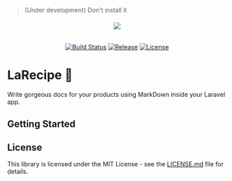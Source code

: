 > (Under development) Don't install it

<h6 align="center">
    <img src="#"/>
</h6>

<p align="center">
<a href="https://travis-ci.org/saleem-hadad/LaRecipe"><img src="https://travis-ci.org/saleem-hadad/LaRecipe.svg" alt="Build Status"></a>
<a href="https://github.com/saleem-hadad/LaRecipe"><img src="https://img.shields.io/github/release/saleem-hadad/LaRecipe.svg" alt="Release"></a>
<a href="https://github.com/saleem-hadad/LaRecipe"><img src="https://poser.pugx.org/laravel/framework/license.svg" alt="License"></a>
</p>


# LaRecipe 🍪

Write gorgeous docs for your products using MarkDown inside your Laravel app.

## Getting Started


## License

This library is licensed under the MIT License - see the [LICENSE.md](LICENSE) file for details.
